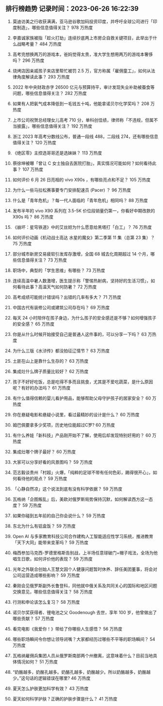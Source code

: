 
## 排行榜趋势 记录时间：2023-06-26 16:22:39
  
  1. 莫迪访美之行收获满满，亚马逊谷歌加码投资印度，并呼吁全球公司进行「印度制造」，哪些信息值得关注？ 978 万热度
    
  2. 李嘉诚家族被指「趁火打劫」连续抄底两上市房企自救关键项目，此举出于什么战略考量？ 484 万热度
    
  3. 高考完想换两万的游戏本，爸妈觉得太贵，准大学生想用两万的游戏本奢侈吗？ 296 万热度
    
  4. 烧烤店因亲戚孩子来店里帮忙被罚 2.5 万，官方称属「雇佣童工」，如何从法律角度解读此事？ 293 万热度
    
  5. 2022 年中央财政赤字 26500 亿元与预算持平，审计发现失业补助被蚕食等问题，哪些信息值得关注？ 282 万热度
    
  6. 如果有人把氨气成本降低到一毛钱五十吨，他能拿诺贝尔化学奖吗？ 208 万热度
    
  7. 上市公司祝贺总经理女儿高考 710 分，单科创佳绩，律师称「不违规，但属不当披露」，哪些信息值得关注？ 192 万热度
    
  8. 浙江 2023 年高考分数线公布，普通一段线 488，二段线 274，还有哪些信息值得关注？ 120 万热度
    
  9. 《绝区零》主控选哥哥还是选妹妹？ 113 万热度
    
  10. 蔡徐坤被曝「曾让 C 女士独自去医院打胎」，真实情况可能如何？如何看待此事？ 107 万热度
    
  11. 如何评价 6 月 26 日亮相的 vivo X90s ，有哪些亮点和不足？ 105 万热度
    
  12. 为什么一些马拉松赛事要专门安排配速员 (Pacer) ？ 96 万热度
    
  13. 什么是「青年危机」？每一代人面临的「青年危机」相同吗？ 88 万热度
    
  14. 发布半年的 vivo X90 系列在 3.5-5K 价位段销量仍第一，你看好中期改款的 X90s 吗？ 86 万热度
    
  15. 《崩坏：星穹铁道》中的艾丝妲为什么愿意给黑塔打「白工」？ 76 万热度
    
  16. 如何评价动画《机动战士高达 水星的魔女》第二季第 11 集（总第 23 集）？ 75 万热度
    
  17. 部分城市新房交易疲软引发库存激增，全国 68 城去化周期超过 14 个月，哪些信息值得关注？ 73 万热度
    
  18. 职场中，典型的「学生思维」有哪些？ 73 万热度
    
  19. 连续高温中暑人数激增，医生提示称「警惕热射病，坚持好的生活习惯」，如何看待此事？高温天气如何防暑？ 72 万热度
    
  20. 高考成绩可能统计错误吗？出错的几率有多大？ 71 万热度
    
  21. 中国古代有装修公司或建筑公司存在吗？ 69 万热度
    
  22. 每天 24 小时陪伴在孩子身边，为什么孩子的安全感还是不够？如何增强孩子的安全感？ 65 万热度
    
  23. 你是从什么时候开始接受自己是普通人这件事的，可以分享一下吗？ 63 万热度
    
  24. 为什么三版《水浒传》都没拍征辽情节？ 63 万热度
    
  25. 土匪在山上是靠什么生存的？ 63 万热度
    
  26. 集成灶什么牌子质量比较好？ 62 万热度
    
  27. 孩子不好好吃饭，总是吃得不多而且挑食，尤其是不爱吃蔬菜，是什么原因呢？有好的办法吗？ 61 万热度
    
  28. 有什么值得信赖的婴儿看护用品，能够帮助父母守护孩子的居家安全？ 60 万热度
    
  29. 你在悬疑电影和悬疑小说里，看过最精妙的设计是什么？ 60 万热度
    
  30. 姆巴佩要拿多少奖项，历史地位能超过C罗? 60 万热度
    
  31. 有什么养娃「新科技」产品刚开始不了解，使用后却发现特别好用的？ 60 万热度
    
  32. 集成灶哪个牌子最好？ 60 万热度
    
  33. 大家可以分享好看的风景图吗？ 59 万热度
    
  34. 范志毅谈贵州「村超」火爆，「纯粹的足球不带有任何色彩，踢得很开心」，如何看待他的观点？ 59 万热度
    
  35. 「心静自然凉」这个说法到底有没有科学依据？ 59 万热度
    
  36. 瓦格纳「企图叛乱」后，美欧对俄罗斯局势保持沉默，如何解读西方这一态度？ 59 万热度
    
  37. 如果你碰到五年前的自己你会说什么？ 59 万热度
    
  38. 东北为什么有铝盒饭？ 59 万热度
    
  39. Open AI 与多家教育科技公司合作建构人工智能适应性学习系统，推进教育「天下大同」能带来变革吗？ 59 万热度
    
  40. 梅西参加马克西-罗德里格斯告别战，上半场任意球破门+帽子戏法，全场为他唱生日歌，如何评价他的表现？ 59 万热度
    
  41. 光年之外联合创始人王慧文因个人健康问题暂时休养、辞任美团董事，将会对公司运营造成哪些影响？ 59 万热度
    
  42. 秦刚会见俄罗斯副外长鲁登科，同他就中俄关系及共同关心的国际和地区问题交换意见，哪些信息值得关注？ 58 万热度
    
  43. 行测和申论该怎么复习？ 58 万热度
    
  44. 诺贝尔奖获得者、锂电池之父 Goodenough 去世，享年 100 岁，他曾做出了哪些贡献？ 57 万热度
    
  45. 看完电影《我爱你！》带给了你哪些人生感悟？ 56 万热度
    
  46. 哪些职场瞬间令你想让领导闭嘴？大家都经历过哪些不平等的职场瞬间？ 54 万热度
    
  47. 瓦格纳雇佣兵集团人员从俄罗斯南部两个州撤离，这意味着什么？目前当地具体情况如何？ 51 万热度
    
  48. “奶酪越多，奶酪孔越多。奶酪孔越多，奶酪越少。所以奶酪越多，奶酪越少。”这句话的逻辑错误在哪里? 46 万热度
    
  49. 夏天怎么护肤更加科学有效？ 43 万热度
    
  50. 夏天如何科学护肤？正确的护肤步骤是什么？ 41 万热度
    